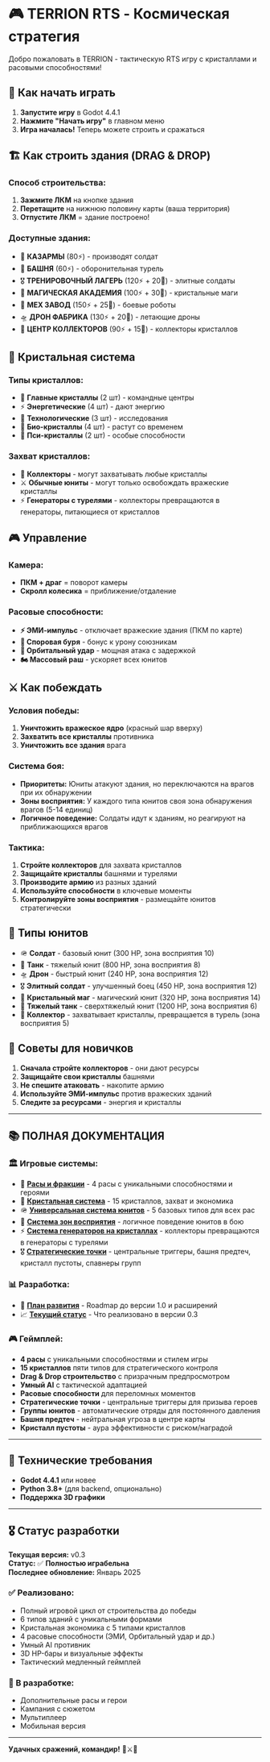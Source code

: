 # 🎮 TERRION RTS - Космическая стратегия

Добро пожаловать в TERRION - тактическую RTS игру с кристаллами и расовыми способностями!

## 🚀 **Как начать играть**

1. **Запустите игру** в Godot 4.4.1
2. **Нажмите "Начать игру"** в главном меню
3. **Игра началась!** Теперь можете строить и сражаться

## 🏗️ **Как строить здания (DRAG & DROP)**

### **Способ строительства:**
1. **Зажмите ЛКМ** на кнопке здания
2. **Перетащите** на нижнюю половину карты (ваша территория)
3. **Отпустите ЛКМ** = здание построено!

### **Доступные здания:**
- 🏰 **КАЗАРМЫ** (80⚡) - производят солдат
- 🗼 **БАШНЯ** (60⚡) - оборонительная турель
- 🎖️ **ТРЕНИРОВОЧНЫЙ ЛАГЕРЬ** (120⚡ + 20💎) - элитные солдаты
- 🔮 **МАГИЧЕСКАЯ АКАДЕМИЯ** (100⚡ + 30💎) - кристальные маги
- 🤖 **МЕХ ЗАВОД** (150⚡ + 25💎) - боевые роботы
- 🛸 **ДРОН ФАБРИКА** (130⚡ + 20💎) - летающие дроны
- 🏃 **ЦЕНТР КОЛЛЕКТОРОВ** (90⚡ + 15💎) - коллекторы кристаллов

## 💎 **Кристальная система**

### **Типы кристаллов:**
- 👑 **Главные кристаллы** (2 шт) - командные центры
- ⚡ **Энергетические** (4 шт) - дают энергию
- 🔬 **Технологические** (3 шт) - исследования
- 🌿 **Био-кристаллы** (4 шт) - растут со временем
- 🧠 **Пси-кристаллы** (2 шт) - особые способности

### **Захват кристаллов:**
- 🏃 **Коллекторы** - могут захватывать любые кристаллы
- ⚔️ **Обычные юниты** - могут только освобождать вражеские кристаллы
- ⚡ **Генераторы с турелями** - коллекторы превращаются в генераторы, питающиеся от кристаллов

## 🎮 **Управление**

### **Камера:**
- **ПКМ + драг** = поворот камеры
- **Скролл колесика** = приближение/отдаление

### **Расовые способности:**
- **⚡ ЭМИ-импульс** - отключает вражеские здания (ПКМ по карте)
- **🌿 Споровая буря** - бонус к урону союзникам
- **🚀 Орбитальный удар** - мощная атака с задержкой
- **🏍️ Массовый раш** - ускоряет всех юнитов

## ⚔️ **Как побеждать**

### **Условия победы:**
1. **Уничтожить вражеское ядро** (красный шар вверху)
2. **Захватить все кристаллы** противника
3. **Уничтожить все здания** врага

### **Система боя:**
- **Приоритеты:** Юниты атакуют здания, но переключаются на врагов при их обнаружении
- **Зоны восприятия:** У каждого типа юнитов своя зона обнаружения врагов (5-14 единиц)
- **Логичное поведение:** Солдаты идут к зданиям, но реагируют на приближающихся врагов

### **Тактика:**
1. **Стройте коллекторов** для захвата кристаллов
2. **Защищайте кристаллы** башнями и турелями
3. **Производите армию** из разных зданий
4. **Используйте способности** в ключевые моменты
5. **Контролируйте зоны восприятия** - размещайте юнитов стратегически

## 🤖 **Типы юнитов**

- 🪖 **Солдат** - базовый юнит (300 HP, зона восприятия 10)
- 🚗 **Танк** - тяжелый юнит (800 HP, зона восприятия 8)
- 🛸 **Дрон** - быстрый юнит (240 HP, зона восприятия 12)
- 🎖️ **Элитный солдат** - улучшенный боец (450 HP, зона восприятия 12)
- 🔮 **Кристальный маг** - магический юнит (320 HP, зона восприятия 14)
- 🚛 **Тяжелый танк** - сверхтяжелый юнит (1200 HP, зона восприятия 6)
- 🏃 **Коллектор** - захватывает кристаллы, превращается в турель (зона восприятия 5)

## 🎯 **Советы для новичков**

1. **Сначала стройте коллекторов** - они дают ресурсы
2. **Защищайте свои кристаллы** башнями
3. **Не спешите атаковать** - накопите армию
4. **Используйте ЭМИ-импульс** против вражеских зданий
5. **Следите за ресурсами** - энергия и кристаллы

---

## 📚 **ПОЛНАЯ ДОКУМЕНТАЦИЯ**

### **🏛️ Игровые системы:**
- 📖 **[Расы и фракции](docs/RACES_AND_FACTIONS.md)** - 4 расы с уникальными способностями и героями
- 💎 **[Кристальная система](docs/CRYSTAL_SYSTEM.md)** - 15 кристаллов, захват и экономика
- 🪖 **[Универсальная система юнитов](docs/UNIVERSAL_UNIT_SYSTEM.md)** - 5 базовых типов для всех рас
- 🎯 **[Система зон восприятия](docs/UNIT_PERCEPTION_SYSTEM.md)** - логичное поведение юнитов в бою
- ⚡ **[Система генераторов на кристаллах](docs/CRYSTAL_GENERATOR_SYSTEM.md)** - коллекторы превращаются в генераторы с турелями
- 🎖️ **[Стратегические точки](docs/STRATEGIC_POINTS.md)** - центральные триггеры, башня предтеч, кристалл пустоты, спавнеры групп

### **📊 Разработка:**
- 🚀 **[План развития](docs/DEVELOPMENT_ROADMAP.md)** - Roadmap до версии 1.0 и расширений
- 📈 **[Текущий статус](docs/CURRENT_STATUS.md)** - Что реализовано в версии 0.3

### **🎮 Геймплей:**
- **4 расы** с уникальными способностями и стилем игры
- **15 кристаллов** пяти типов для стратегического контроля
- **Drag & Drop строительство** с призрачным предпросмотром
- **Умный AI** с тактической адаптацией
- **Расовые способности** для переломных моментов
- **Стратегические точки** - центральные триггеры для призыва героев
- **Группы юнитов** - автоматические отряды для постоянного давления
- **Башня предтеч** - нейтральная угроза в центре карты
- **Кристалл пустоты** - аура эффективности с риском/наградой

---

## 🔧 **Технические требования**

- **Godot 4.4.1** или новее
- **Python 3.8+** (для backend, опционально)
- **Поддержка 3D графики**

---

## 🎖️ **Статус разработки**

**Текущая версия:** v0.3  
**Статус:** ✅ **Полностью играбельна**  
**Последнее обновление:** Январь 2025

### **✅ Реализовано:**
- Полный игровой цикл от строительства до победы
- 6 типов зданий с уникальными формами
- Кристальная экономика с 5 типами кристаллов
- 4 расовые способности (ЭМИ, Орбитальный удар и др.)
- Умный AI противник
- 3D HP-бары и визуальные эффекты
- Тактический медленный геймплей

### **🔄 В разработке:**
- Дополнительные расы и герои
- Кампания с сюжетом
- Мультиплеер
- Мобильная версия

---

**Удачных сражений, командир!** 🚀⚔️💎
